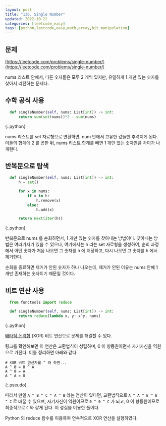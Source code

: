 ```yaml
---
layout: post
title: "136. Single Number"
updated: 2022-10-22
categories: [leetcode_easy]
tags: [python,leetcode,easy,math,array,bit_manipulation]
---
```


## 문제

[https://leetcode.com/problems/single-number/](https://leetcode.com/problems/single-number/)

nums 리스트 안에서, 다른 숫자들은 모두 2 개씩 있지만, 유일하게 1 개만 있는 숫자를 찾아서 리턴하는 문제다.

## 수학 공식 사용

```python
  def singleNumber(self, nums: List[int]) -> int:
      return sum(set(nums))*2 - sum(nums)
```
{:.python}

nums 리스트를 set 자료형으로 변환하면, num 안에서 고유한 값들만 추려지게 된다. 이들의 합계에 2 를 곱한 뒤, nums 리스트 합계를 빼면 1 개만 있는 숫자만큼 차이가 나게된다.

## 반복문으로 탐색

```python
  def singleNumber(self, nums: List[int]) -> int:
      h = set()

      for x in nums:
          if x in h:
              h.remove(x)
          else:
              h.add(x)

      return next(iter(h))
```
{:.python}

반복문으로 nums 를 순회하면서, 1 개만 있는 숫자를 찾아내는 방법이다. 찾아내는 방법은 여러가지가 있을 수 있으나, 여기에서는 h 라는 set 자료형을 생성하여, 순회 과정에서 어떤 숫자가 처음 나오면 그 숫자를 h 에 저장하고, 다시 나오면 그 숫자를 h 에서 제거한다.

순회를 종료하면 제거가 안된 숫자가 하나 나오는데, 제거가 안된 이유는 nums 안에 1 개만 존재하는 숫자이기 때문일 것이다.

## 비트 연산 사용

```python
  from functools import reduce

  def singleNumber(self, nums: List[int]) -> int:
      return reduce(lambda x, y: x^y, nums)
```
{:.python}

[배타적 논리합](https://ko.wikipedia.org/wiki/XOR_%EA%B5%90%EC%B2%B4_%EC%95%8C%EA%B3%A0%EB%A6%AC%EC%A6%98) (XOR) 비트 연산으로 문제를 해결할 수 있다.

링크를 확인해보면 이 연산은 교환법칙이 성립하며, 0 이 항등원이면서 자기자신을 역원으로 가진다. 이를 정리하면 아래와 같다.

```pseudo
# XOR 비트 연산자를 ^ 라 하면...
A ^ B = B ^ A
A ^ 0 = A
A ^ A = 0
```
{:.pseudo}

따라서 만일 `A ^ B ^ C ^ A ^ B` 라는 연산이 있다면, 교환법칙으로 `A ^ A ^ B ^ B ^ C` 로 바꿀 수 있으며, 자기자신이 역원이므로 `0 ^ 0 ^ C` 가 되고, 0 이 항등원이므로 최종적으로 `C` 와 같게 된다. 이 성질을 이용한 풀이다.

Python 의 reduce 함수를 이용하여 연속적으로 XOR 연산을 실행하였다.
